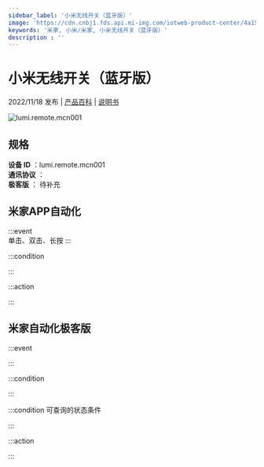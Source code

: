 ```yaml
---
sidebar_label: '小米无线开关（蓝牙版）'
image: 'https://cdn.cnbj1.fds.api.mi-img.com/iotweb-product-center/4a15840e484aa13b492bb124c2d6cf03_1653036936011.png?GalaxyAccessKeyId=AKVGLQWBOVIRQ3XLEW&Expires=9223372036854775807&Signature=yGGhDgxOhy4boUmTGarwpiuoDQs='
keywords: '米家, 小米/米家, 小米无线开关（蓝牙版）'
description : ''
---
```

# 小米无线开关（蓝牙版）

2022/11/18 发布 | [产品百科](https://home.mi.com/webapp/content/baike/product/index.html?model=lumi.remote.mcn001/) | [说明书](https://home.mi.com/views/introduction.html?model=lumi.remote.mcn001&region=cn)

![lumi.remote.mcn001](https://cdn.cnbj1.fds.api.mi-img.com/iotweb-product-center/4a15840e484aa13b492bb124c2d6cf03_1653036936011.png?GalaxyAccessKeyId=AKVGLQWBOVIRQ3XLEW&Expires=9223372036854775807&Signature=yGGhDgxOhy4boUmTGarwpiuoDQs=)

## 规格  
> 
**设备 ID** ：lumi.remote.mcn001  
**通讯协议** ：  
**极客版**  ： 待补充 


## 米家APP自动化  

:::event  
单击、双击、长按
:::

:::condition  

:::

:::action   

:::

## 米家自动化极客版  

:::event  

:::

:::condition  

:::

:::condition 可查询的状态条件  

:::

:::action  

:::

        

